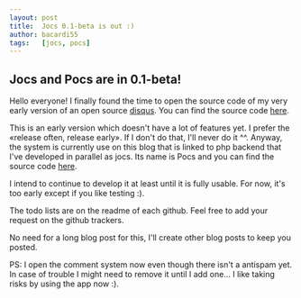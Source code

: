 ```yaml
---
layout: post
title:  Jocs 0.1-beta is out :)
author: bacardi55
tags:   [jocs, pocs]
---
```


## Jocs and Pocs are in 0.1-beta!

Hello everyone! I finally found the time to open the source code of my very early version of an open source [disqus](http://disqus.com). You can find the source code [here](https://github.com/bacardi55/jocs).

This is an early version which doesn't have a lot of features yet. I prefer the «release often, release early». If I don't do that, I'll never do it ^^.
Anyway, the system is currently use on this blog that is linked to php backend that I've developed in parallel as jocs. Its name is Pocs and you can find the source code [here](https://github.com/bacardi55/pocs).

I intend to continue to develop it at least until it is fully usable. For now, it's too early except if you like testing :).

The todo lists are on the readme of each github. Feel free to add your request on the github trackers.

No need for a long blog post for this, I'll create other blog posts to keep you posted.

PS: I open the comment system now even though there isn't a antispam yet. In case of trouble I might need to remove it until I add one… I like taking risks by using the app now :).
